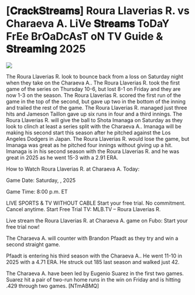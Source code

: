 # [𝐂𝐫𝐚𝐜𝐤𝐒𝐭𝐫𝐞𝐚𝐦𝐬] Roura Llaverias R. vs Charaeva A. LiVe 𝐒𝐭𝐫𝐞𝐚𝐦𝐬 ToDaY FrEe BrOaDcAsT oN TV Guide & 𝐒𝐭𝐫𝐞𝐚𝐦𝐢𝐧𝐠  2025  
  
  
[![](https://i.imgur.com/qSNzIqt.png)](https://movie.rssnews.media/sJJzlJn.php)  
  
The Roura Llaverias R. look to bounce back from a loss on Saturday night when they take on the Charaeva A.. The Roura Llaverias R. took the first game of the series on Thursday 10-6, but lost 8-1 on Friday and they are now 1-3 on the season. The Roura Llaverias R. scored the first run of the game in the top of the second, but gave up two in the bottom of the inning and trailed the rest of the game. The Roura Llaverias R. managed just three hits and Jameson Taillon gave up six runs in four and a third innings. The Roura Llaverias R. will give the ball to Shota Imanaga on Saturday as they look to clinch at least a series split with the Charaeva A.. Imanaga will be making his second start this season after he pitched against the Los Angeles Dodgers in Japan. The Roura Llaverias R. would lose the game, but Imanaga was great as he pitched four innings without giving up a hit. Imanaga is in his second season with the Roura Llaverias R. and he was great in 2025 as he went 15-3 with a 2.91 ERA.

How to Watch Roura Llaverias R. at Charaeva A. Today:

Game Date: Saturday, , 2025

Game Time: 8:00 p.m. ET

LIVE SPORTS & TV WITHOUT CABLE
Start your free trial. No commitment. Cancel anytime.
Start Free Trial
TV: MLB.TV – Roura Llaverias R.

Live stream the Roura Llaverias R. at Charaeva A. game on Fubo: Start your free trial now!

The Charaeva A. will counter with Brandon Pfaadt as they try and win a second straight game.

Pfaadt is entering his third season with the Charaeva A.. He went 11-10 in 2025 with a 4.71 ERA. He struck out 185 last season and walked just 42.

The Charaeva A. have been led by Eugenio Suarez in the first two games. Suarez hit a pair of two-run home runs in the win on Friday and is hitting .429 through two games. [NTmABMQ]